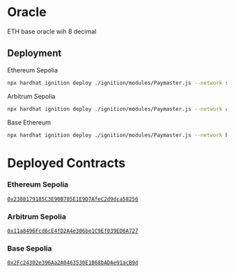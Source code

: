 # Oracle
ETH base oracle wih 8 decimal

## Deployment

Ethereum Sepolia
```bash
npx hardhat ignition deploy ./ignition/modules/Paymaster.js --network sepolia
```

Arbitrum Sepolia
```bash
npx hardhat ignition deploy ./ignition/modules/Paymaster.js --network arbitrum_sepolia
```

Base Ethereum
```bash
npx hardhat ignition deploy ./ignition/modules/Paymaster.js --network base_sepolia
```


# Deployed Contracts
### Ethereum Sepolia
[`0x2388179185C3E90B705E1E9D7AfeC2d9dca58256`](https://eth-sepolia.blockscout.com/address/0x2388179185C3E90B705E1E9D7AfeC2d9dca58256#code)
### Arbitrum Sepolia
[`0x11a8496Fcd6cE4fD2A4e306be1C9Ef039ED6A727`](https://sepolia.arbiscan.io/address/0x11a8496Fcd6cE4fD2A4e306be1C9Ef039ED6A727)
### Base Sepolia
[`0x2Fc24302e396Aa2A0463530E1B68bADAe91acB9d`](https://base-sepolia.blockscout.com/address/0x2Fc24302e396Aa2A0463530E1B68bADAe91acB9d#code)